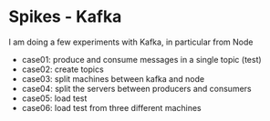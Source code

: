 # Spikes - Kafka

I am doing a few experiments with Kafka, in particular from Node

* case01: produce and consume messages in a single topic (test)
* case02: create topics
* case03: split machines between kafka and node
* case04: split the servers between producers and consumers
* case05: load test
* case06: load test from three different machines
